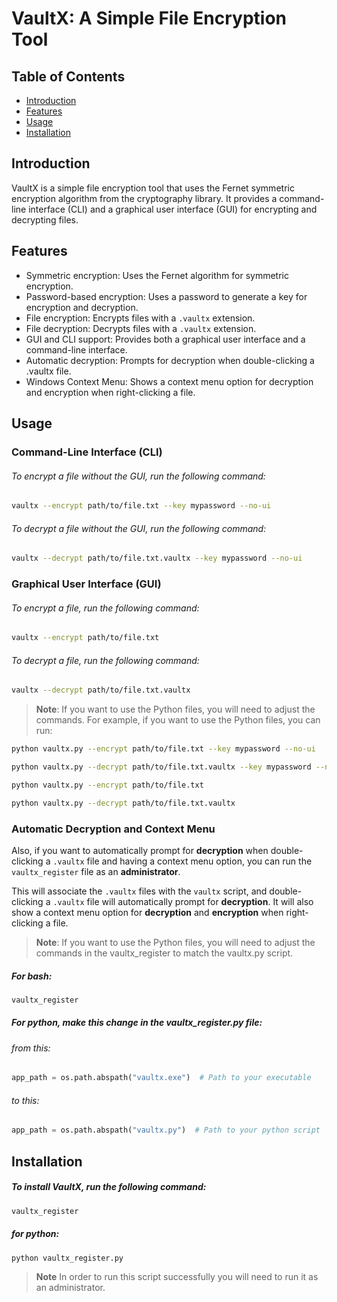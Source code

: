 # VaultX: A Simple File Encryption Tool

## Table of Contents

- [Introduction](#introduction)
- [Features](#features)
- [Usage](#usage)
- [Installation](#installation)

## Introduction

VaultX is a simple file encryption tool that uses the Fernet symmetric encryption algorithm from the cryptography library. It provides a command-line interface (CLI) and a graphical user interface (GUI) for encrypting and decrypting files.

## Features

- Symmetric encryption: Uses the Fernet algorithm for symmetric encryption.
- Password-based encryption: Uses a password to generate a key for encryption and decryption.
- File encryption: Encrypts files with a `.vaultx` extension.
- File decryption: Decrypts files with a `.vaultx` extension.
- GUI and CLI support: Provides both a graphical user interface and a command-line interface.
- Automatic decryption: Prompts for decryption when double-clicking a .vaultx file.
- Windows Context Menu: Shows a context menu option for decryption and encryption when right-clicking a file.
## Usage

### Command-Line Interface (CLI)

###### To encrypt a file without the GUI, run the following command:

```bash
vaultx --encrypt path/to/file.txt --key mypassword --no-ui
```
###### To decrypt a file without the GUI, run the following command:

```bash
vaultx --decrypt path/to/file.txt.vaultx --key mypassword --no-ui
```

### Graphical User Interface (GUI)

###### To encrypt a file, run the following command:

```bash
vaultx --encrypt path/to/file.txt
```

###### To decrypt a file, run the following command:

```bash
vaultx --decrypt path/to/file.txt.vaultx
```

>**Note**: If you want to use the Python files, you will need to adjust the commands. For example, if you want to use the Python files, you can run:

```bash
python vaultx.py --encrypt path/to/file.txt --key mypassword --no-ui
```
```bash
python vaultx.py --decrypt path/to/file.txt.vaultx --key mypassword --no-ui
```
```bash
python vaultx.py --encrypt path/to/file.txt
```
```bash
python vaultx.py --decrypt path/to/file.txt.vaultx
```

### Automatic Decryption and Context Menu

Also, if you want to automatically prompt for **decryption** when double-clicking a `.vaultx` file and having a context menu option, you can run the `vaultx_register` file as an **administrator**.

This will associate the `.vaultx` files with the `vaultx` script, and double-clicking a `.vaultx` file will automatically prompt for **decryption**.
It will also show a context menu option for **decryption** and **encryption** when right-clicking a file.

>**Note**: If you want to use the Python files, you will need to adjust the commands in the vaultx_register to match the vaultx.py script.

##### For bash:
```bash
vaultx_register
```
##### For python, make this change in the vaultx_register.py file:
###### from this:
```python
app_path = os.path.abspath("vaultx.exe")  # Path to your executable
```
###### to this:
```python
app_path = os.path.abspath("vaultx.py")  # Path to your python script
```
## Installation

##### To install VaultX, run the following command:

```bash
vaultx_register
```
##### for python:
```bash
python vaultx_register.py
```
>**Note** In order to run this script successfully you will need to run it as an administrator.

